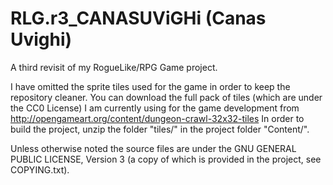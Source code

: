 # RLG.r3_CANASUViGHi (Canas Uvighi)

A third revisit of my RogueLike/RPG Game project.

I have omitted the sprite tiles used for the game in order to keep the repository cleaner.
You can download the full pack of tiles (which are under the CC0 License) I am currently using for the game development from
    http://opengameart.org/content/dungeon-crawl-32x32-tiles
In order to build the project, unzip the folder "tiles/" in the project folder "Content/".

Unless otherwise noted the source files are under the GNU GENERAL PUBLIC LICENSE, Version 3
(a copy of which is provided in the project, see COPYING.txt).
